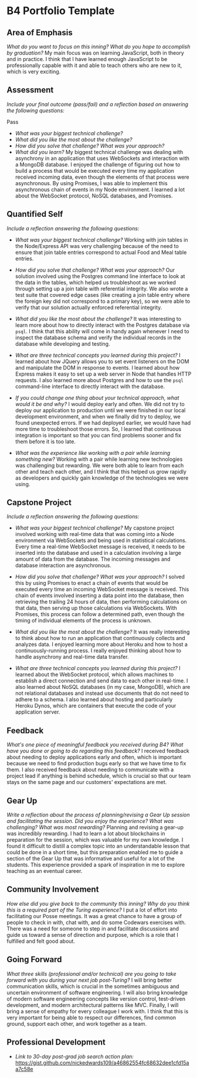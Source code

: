 # B4 Portfolio Template

## Area of Emphasis

*What do you want to focus on this inning? What do you hope to accomplish by graduation?*
My main focus was on learning JavaScript, both in theory and in practice. I think that I have learned enough JavaScript to be professionally capable with it and able to teach others who are new to it, which is very exciting.


## Assessment

*Include your final outcome (pass/fail) and a reflection based on answering the following questions:*

Pass

* *What was your biggest technical challenge?*
* *What did you like the most about the challenge?*
* *How did you solve that challenge? What was your approach?*
* *What did you learn?*
My biggest technical challenge was dealing with asynchrony in an application that uses WebSockets and interaction with a MongoDB database. I enjoyed the challenge of figuring out how to build a process that would be executed every time my application received incoming data, even though the elements of that process were asynchronous. By using Promises, I was able to implement this asynchronous chain of events in my Node environment. I learned a lot about the WebSocket protocol, NoSQL databases, and Promises.


## Quantified Self

*Include a reflection answering the following questions:*

* *What was your biggest technical challenge?*
Working with join tables in the Node/Express API was very challenging because of the need to ensure that join table entries correspond to actual Food and Meal table entries.

* *How did you solve that challenge? What was your approach?*
Our solution involved using the Postgres command line interface to look at the data in the tables, which helped us troubleshoot as we worked through setting up a join table with referential integrity. We also wrote a test suite that covered edge cases (like creating a join table entry where the foreign key did not correspond to a primary key), so we were able to verify that our solution actually enforced referential integrity.

* *What did you like the most about the challenge?*
It was interesting to learn more about how to directly interact with the Postgres database via `psql`. I think that this ability will come in handy again whenever I need to inspect the database schema and verify the individual records in the database while developing and testing.

* *What are three technical concepts you learned during this project?*
I learned about how JQuery allows you to set event listeners on the DOM and manipulate the DOM in response to events. I learned about how Express makes it easy to set up a web server in Node that handles HTTP requests. I also learned more about Postgres and how to use the `psql` command-line interface to directly interact with the database.

* *If you could change one thing about your technical approach, what would it be and why?*
I would deploy early and often. We did not try to deploy our application to production until we were finished in our local development environment, and when we finally did try to deploy, we found unexpected errors. If we had deployed earlier, we would have had more time to troubleshoot those errors. So, I learned that continuous integration is important so that you can find problems sooner and fix them before it is too late.

* *What was the experience like working with a pair while learning something new?*
Working with a pair while learning new technologies was challenging but rewarding. We were both able to learn from each other and teach each other, and I think that this helped us grow rapidly as developers and quickly gain knowledge of the technologies we were using.

## Capstone Project

*Include a reflection answering the following questions:*

* *What was your biggest technical challenge?*
My capstone project involved working with real-time data that was coming into a Node environment via WebSockets and being used in statistical calculations. Every time a real-time WebSocket message is received, it needs to be inserted into the database and used in a calculation involving a large amount of data from the database. The incoming messages and database interaction are asynchronous.

* *How did you solve that challenge? What was your approach?*
I solved this by using Promises to enact a chain of events that would be executed every time an incoming WebSocket message is received. This chain of events involved inserting a data point into the database, then retrieving the trailing 24 hours of data, then performing calculations on that data, then serving up those calculations via WebSockets. With Promises, this process can follow a determined path, even though the timing of individual elements of the process is unknown.

* *What did you like the most about the challenge?*
It was really interesting to think about how to run an application that continuously collects and analyzes data. I enjoyed learning more about Heroku and how to host a continuously-running process. I really enjoyed thinking about how to handle asynchrony and real-time data transfer.

* *What are three technical concepts you learned during this project?*
I learned about the WebSocket protocol, which allows machines to establish a direct connection and send data to each other in real-time. I also learned about NoSQL databases (in my case, MongoDB), which are not relational databases and instead use documents that do not need to adhere to a schema. I also learned about hosting and particularly Heroku Dynos, which are containers that execute the code of your application server.


## Feedback

*What's one piece of meaningful feedback you received during B4? What have you done or going to do regarding this feedback?*
I received feedback about needing to deploy applications early and often, which is important because we need to find production bugs early so that we have time to fix them. I also received feedback about needing to communicate with a project lead if anything is behind schedule, which is crucial so that our team stays on the same page and our customers' expectations are met.

## Gear Up

*Write a reflection about the process of planning/revising a Gear Up session and facilitating the session. Did you enjoy the experience? What was challenging? What was most rewarding?*
Planning and revising a gear-up was incredibly rewarding. I had to learn a lot about blockchains in preparation for the session, which was valuable for my own knowledge. I found it difficult to distill a complex topic into an understandable lesson that could be done in a short time, but this preparation enabled me to guide a section of the Gear Up that was informative and useful for a lot of the students. This experience provided a spark of inspiration in me to explore teaching as an eventual career.

## Community Involvement
*How else did you give back to the community this inning? Why do you think this is a required part of the Turing experience?*
I put a lot of effort into facilitating our Posse meetings. It was a great chance to have a group of people to check in with, chat with, and do some Codewars exercises with. There was a need for someone to step in and facilitate discussions and guide us toward a sense of direction and purpose, which is a role that I fulfilled and felt good about.

## Going Forward
*What three skills (professional and/or technical) are you going to take forward with you during your next job post-Turing?*
I will bring better communication skills, which is crucial in the sometimes ambiguous and uncertain environment of software engineering.
I will also bring knowledge of modern software engineering concepts like version control, test-driven development, and modern architectural patterns like MVC.
Finally, I will bring a sense of empathy for every colleague I work with. I think that this is very important for being able to respect our differences, find common ground, support each other, and work together as a team.

## Professional Development

* *Link to 30-day post-grad job search action plan:* https://gist.github.com/nickedwards109/a46862554fc68632dee1cfd15aa7c58e 
